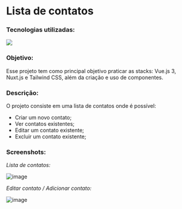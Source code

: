# Lista de contatos
### Tecnologias utilizadas:
<p>
  <a href="https://skillicons.dev">
    <img src="https://skillicons.dev/icons?i=vue,nuxtjs,tailwind" />
  </a>
</p>

### Objetivo:
<p>Esse projeto tem como principal objetivo praticar as stacks: Vue.js 3, Nuxt.js e Tailwind CSS, além da criação e uso de componentes.</p>

### Descrição:
<p>O projeto consiste em uma lista de contatos onde é possível:</p>
<ul>
  <li>Criar um novo contato;</li>
  <li>Ver contatos existentes;</li>
  <li>Editar um contato existente;</li>
  <li>Excluir um contato existente;</li>
</ul>

### Screenshots:
*Lista de contatos:*

![image](https://github.com/tha-lias/contatinhos-nuxt/assets/128606778/0601232e-c4b0-4a41-891b-d48f6a8afbcc)

*Editar contato / Adicionar contato:*

![image](https://github.com/tha-lias/contatinhos-nuxt/assets/128606778/d1bd8055-6704-417f-892f-78c52bc5df7c)



